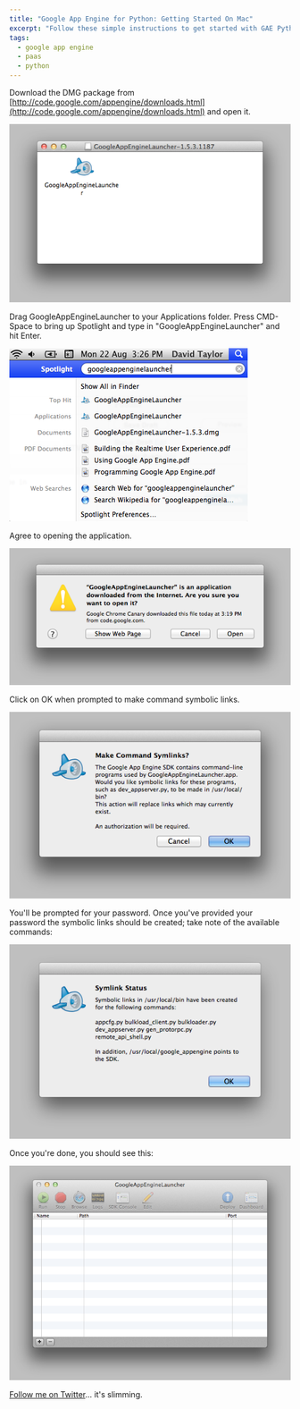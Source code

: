 ```yaml
---
title: "Google App Engine for Python: Getting Started On Mac"
excerpt: "Follow these simple instructions to get started with GAE Python on Mac."
tags:
  - google app engine
  - paas
  - python
---
```


Download the DMG package from [http://code.google.com/appengine/downloads.html](http://code.google.com/appengine/downloads.html) and open it.

[![Virtual Drive - GoogleAppEngineLauncher](/assets/images/2011/08/vdrive_googleappenginelauncher.png)](/assets/images/2011/08/vdrive_googleappenginelauncher.png)

Drag GoogleAppEngineLauncher to your Applications folder. Press CMD-Space to bring up Spotlight and type in "GoogleAppEngineLauncher" and hit Enter.

[![Spotlight - GoogleAppEngineLauncher](/assets/images/2011/08/spotlight_googleappenginelauncher.png)](/assets/images/2011/08/spotlight_googleappenginelauncher.png)

Agree to opening the application.

[![Open Dialogue - GoogleAppEngineLauncher](/assets/images/2011/08/opendialogue_googleappenginelauncher.png)](/assets/images/2011/08/opendialogue_googleappenginelauncher.png)

Click on OK when prompted to make command symbolic links.

[![GoogleAppEngineLauncher - Make Symlinks](/assets/images/2011/08/googleappenginelauncher_makesymlinks.png)](/assets/images/2011/08/googleappenginelauncher_makesymlinks.png)

You'll be prompted for your password. Once you've provided your password the symbolic links should be created; take note of the available commands:

[![GoogleAppEngineLauncher - Symlink Status](/assets/images/2011/08/googleappenginelauncher_symlinkstatus.png)](/assets/images/2011/08/googleappenginelauncher_symlinkstatus.png)

Once you're done, you should see this:

[![GoogleAppEngineLauncher](/assets/images/2011/08/googleappenginelauncher.png)](/assets/images/2011/08/googleappenginelauncher.png)

[Follow me on Twitter](http://twitter.com/davidltaylor)... it's slimming.
